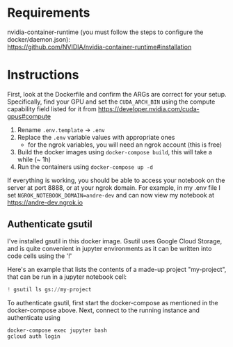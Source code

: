 # Requirements


nvidia-container-runtime (you must follow the steps to configure the docker/daemon.json):    
https://github.com/NVIDIA/nvidia-container-runtime#installation

# Instructions
First, look at the Dockerfile and confirm the ARGs are correct for your setup. Specifically, find your GPU and set the `CUDA_ARCH_BIN` using the compute capability field listed for it from https://developer.nvidia.com/cuda-gpus#compute

1. Rename `.env.template` -> `.env`
2. Replace the `.env` variable values with appropriate ones 
    - for the ngrok variables, you will need an ngrok account (this is free)
3. Build the docker images using `docker-compose build`, this will take a while (~ 1h)
4. Run the containers using `docker-compose up -d`

If everything is working, you should be able to access your notebook on the server at port 8888, or at your ngrok domain. For example, in my .env file I set `NGROK_NOTEBOOK_DOMAIN=andre-dev` and can now view my notebook at https://andre-dev.ngrok.io

## Authenticate gsutil
I've installed gsutil in this docker image. Gsutil uses Google Cloud Storage, and is quite convenient in jupyter environments as it can be written into code cells using the '!' 

Here's an example that lists the contents of a made-up project "my-project", that can be run in a jupyter notebook cell:
```python
! gsutil ls gs://my-project
```

To authenticate gsutil, first start the docker-compose as mentioned in the docker-compose above. Next, connect to the running instance and authenticate using  
```
docker-compose exec jupyter bash
gcloud auth login
```



